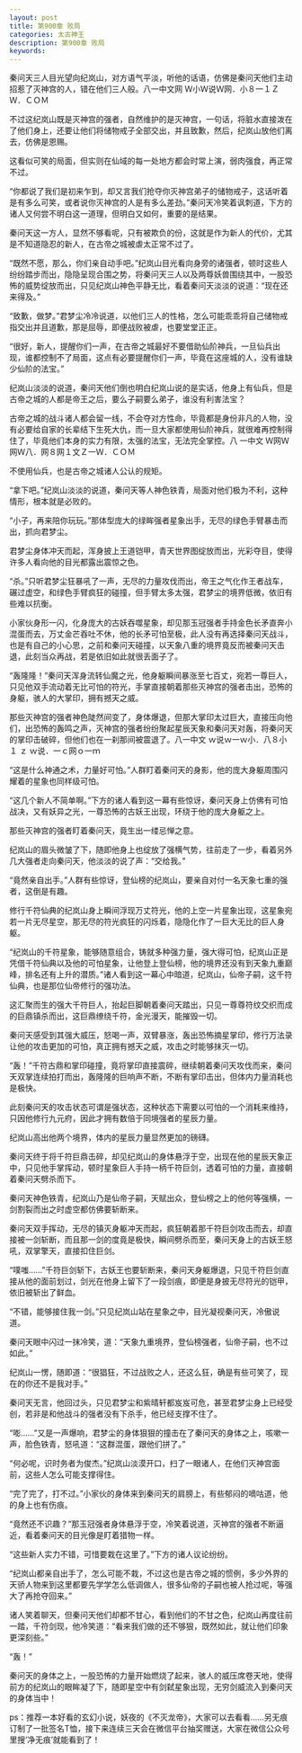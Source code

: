 ```yaml
---
layout: post
title: 第900章 败局
categories: 太古神王
description: 第900章 败局
keywords:
---
```


秦问天三人目光望向纪岚山，对方语气平淡，听他的话语，仿佛是秦问天他们主动招惹了灭神宫的人，错在他们三人般。八一中文网 Ｗ小Ｗ说Ｗ网．小８一１ＺＷ．ＣＯＭ

不过这纪岚山既是灭神宫的强者，自然维护的是灭神宫，一句话，将脏水直接泼在了他们身上，还要让他们将储物戒子全部交出，并且致歉，然后，纪岚山放他们离去，仿佛是恩赐。

这看似可笑的局面，但实则在仙域的每一处地方都会时常上演，弱肉强食，再正常不过。

“你都说了我们是初来乍到，却又言我们抢夺你灭神宫弟子的储物戒子，这话听着是有多么可笑，或者说你灭神宫的人是有多么差劲。”秦问天冷笑着讽刺道，下方的诸人又何尝不明白这一道理，但明白又如何，重要的是结果。

秦问天这一方人，显然不够看呢，只有被欺负的份，这就是作为新人的代价，尤其是不知道隐忍的新人，在古帝之城被虐太正常不过了。

“既然不愿，那么，你们亲自动手吧。”纪岚山目光看向身旁的诸强者，顿时这些人纷纷踏步而出，隐隐呈现合围之势，将秦问天三人以及两尊妖兽围绕其中，一股恐怖的威势绽放而出，只见纪岚山神色平静无比，看着秦问天淡淡的说道：“现在还来得及。”

“致歉，做梦。”君梦尘冷冷说道，以他们三人的性格，怎么可能乖乖将自己储物戒指交出并且道歉，那是屈辱，即便战败被虐，也要堂堂正正。

“很好，新人，提醒你们一声，在古帝之城最好不要借助仙阶神兵，一旦仙兵出现，谁都控制不了局面，这点有必要提醒你们一声，毕竟在这座城的人，没有谁缺少仙阶的法宝。”

纪岚山淡淡的说道，秦问天他们倒也明白纪岚山说的是实话，他身上有仙兵，但是古帝之城的人都是帝王之后，要么子嗣要么弟子，谁没有利害法宝？

古帝之城的战斗诸人都会留一线，不会夺对方性命，毕竟都是身份非凡的人物，没有必要给自家的长辈结下生死大仇，而一旦大家都使用仙阶神兵，就很难再控制得住了，毕竟他们本身的实力有限，太强的法宝，无法完全掌控。八 一中文 Ｗ网Ｗ网Ｗ八．网８网１文Ｚ一Ｗ．ＣＯＭ

不使用仙兵，也是古帝之城诸人公认的规矩。

“拿下吧。”纪岚山淡淡的说道，秦问天等人神色铁青，局面对他们极为不利，这种情形，根本就是必败的。

“小子，再来陪你玩玩。”那体型庞大的绿眸强者星象出手，无尽的绿色手臂暴击而出，抓向君梦尘。

君梦尘身体冲天而起，浑身披上王道铠甲，青天世界图绽放而出，光彩夺目，使得许多人看向他的目光都露出震惊之色。

“杀。”只听君梦尘狂暴吼了一声，无尽的力量攻伐而出，帝王之气化作王者战车，碾过虚空，和绿色手臂疯狂的碰撞，但手臂太多太强，君梦尘的境界低微，依旧有些难以抗衡。

小家伙身形一闪，化身庞大的古妖吞噬星象，却见那玉冠强者手持金色长矛直奔小混蛋而去，万丈金芒吞吐不休，他的长矛可怕至极，此人没有再选择秦问天战斗，也是有自己的小心思，之前和秦问天碰撞，以天象八重的境界竟反而被秦问天击退，此刻当众再战，若是依旧如此就很丢面子了。

“轰隆隆！”秦问天浑身流转仙魔之光，他身躯瞬间暴涨至七百丈，宛若一尊巨人，只见他双手流动着无比可怕的符光，手掌直接朝着那些灭神宫的强者击出，恐怖的身躯，骇人的大掌印，拥有撼天之威。

那些灭神宫的强者神色陡然间变了，身体爆退，但那大掌印太过巨大，直接压向他们，出恐怖的轰鸣之声，灭神宫的强者纷纷聚起星辰天象和秦问天对轰，将秦问天的掌印击破碎，但他们也在一刹那间被震退了。八一中文  ｗ说ｗ一ｗ小．八８小１ ｚ ｗ说．一ｃ网ｏ一ｍ

“这是什么神通之术，力量好可怕。”人群盯着秦问天的身影，他的庞大身躯周围闪耀着的星象也同样级可怕。

“这几个新人不简单啊。”下方的诸人看到这一幕有些惊讶，秦问天身上仿佛有可怕战决，又有妖异之光，一尊恐怖的古妖王出现，环绕于他的庞大身躯之上。

那些灭神宫的强者盯着秦问天，竟生出一缕忌惮之意。

纪岚山的眉头微皱了下，随即他身上也绽放了强横气势，往前走了一步，看着另外几大强者走向秦问天，他淡淡的说了声：“交给我。”

“竟然亲自出手。”人群有些惊讶，登仙榜的纪岚山，要亲自对付一名天象七重的强者，这倒是有趣。

修行千符仙典的纪岚山身上瞬间浮现万丈符光，他的上空一片星象出现，这星象宛若一片无尽星空，那无尽的符光疯狂的闪烁着，隐隐化作了一巨大无比的巨人身躯。

“纪岚山的千符星象，能够随意组合，铸就多种强力量，强大得可怕，纪岚山正是凭借千符仙典以及他的可怕星象，让他登上登仙榜，他的境界还没有到天象九重巅峰，排名还有上升的潜质。”诸人看到这一幕心中暗道，纪岚山，仙帝子嗣，这千符仙典，也是那位仙帝修行的强功法。

这汇聚而生的强大千符巨人，抬起巨脚朝着秦问天踏出，只见一尊尊符纹交织而成的巨鼎镇杀而出，这巨鼎缭绕千符，金光漫天，能摧毁一切。

秦问天感受到其强大威压，怒喝一声，双臂暴涨，轰出恐怖摘星掌印，修行万法录让他的攻击更加的可怕，真正拥有撼天之威，攻击之时能够抹灭一切。

“轰！”千符古鼎和掌印碰撞，竟将掌印直接震碎，继续朝着秦问天攻伐而来，秦问天双掌连续拍打而出，轰隆隆的巨响声不断，不断有掌印击出，但体内力量消耗也是极快。

此刻秦问天的攻击状态可谓是强状态，这种状态下需要以可怕的一个消耗来维持，只因他修行九元府，因此才拥有数倍于同境强者的星辰力量。

纪岚山高出他两个境界，体内的星辰力量显然更加的磅礴。

秦问天终于将千符巨鼎击碎，却见纪岚山的身体悬浮于空，出现在他的星辰天象正中，只见他手掌挥动，顿时星象巨人手持一柄千符巨剑，透着可怕的力量，直接朝着秦问天劈杀而下。

秦问天神色铁青，纪岚山乃是仙帝子嗣，天赋出众，登仙榜之上的他何等强横，一剑割裂而出之时虚空都仿佛要斩断来。

秦问天双手挥动，无尽的镇灭身躯冲天而起，疯狂朝着那千符巨剑攻击而去，却直接被一剑斩断，而且那一剑的度竟是极快，瞬间劈杀而至，秦问天身上的古妖王怒吼，双掌擎天，直接扣住巨剑。

“噗嗤……”千符巨剑斩下，古妖王也要斩断来，秦问天身躯爆退，只见千符巨剑直接从他的面前划过，剑光在他身上留下了一段剑痕，即便是身披无尽符光的铠甲，依旧被斩出了鲜血。

“不错，能够接住我一剑。”只见纪岚山站在星象之中，目光凝视秦问天，冷傲说道。

秦问天眼中闪过一抹冷笑，道：“天象九重境界，登仙榜强者，仙帝子嗣，也不过如此。”

纪岚山一愣，随即道：“很猖狂，不过战败之人，还这么狂，确是有些可笑了，现在的你还不是我对手。”

秦问天无言，他回过头，只见君梦尘和紫晴轩都岌岌可危，甚至君梦尘身上已经受创，若非是和他战斗的强者没有下杀手，他已经支撑不住了。

“嘭……”又是一声爆响，君梦尘的身体狠狠的撞击在了秦问天的身体之上，咳嗽一声，脸色铁青，怒吼道：“这群混蛋，跟他们拼了。”

“何必呢，识时务者为俊杰。”纪岚山淡漠开口，扫了一眼诸人，在他们灭神宫面前，这些人怎么可能支撑得住。

“完了完了，打不过。”小家伙的身体来到秦问天的肩膀上，有些郁闷的嘀咕道，他的身上也有伤痕。

“竟然还不识趣？”那玉冠强者身体悬浮于空，冷笑着说道，灭神宫的强者不断逼近，看着秦问天的目光像是盯着猎物一样。

“这些新人实力不错，可惜要栽在这里了。”下方的诸人议论纷纷。

“纪岚山都亲自出手了，怎么可能不栽，不过这也是古帝之城的惯例，多少外界的天骄人物来到这里都要先学学怎么低调做人，很多仙帝的子嗣也被人抢过呢，等强大了再抢夺回来。”

诸人笑着聊天，但秦问天他们却都不甘心，看到他们的不甘之色，纪岚山再度往前一踏，千符剑现，他冷笑道：“看来我们做的还不够狠，既然如此，就让他们印象更深刻些。”

“轰！”

秦问天的身体之上，一股恐怖的力量开始燃烧了起来，骇人的威压席卷天地，使得前方的纪岚山的眼眸凝了下，随即星空中有剑弑星象出现，无穷剑威流入到秦问天的身体当中！

ps：推荐一本好看的玄幻小说，妖夜的《不灭龙帝》，大家可以去看看……另无痕订制了一批签名T恤，接下来连续三天会在微信平台抽奖赠送，大家在微信公众号里搜‘净无痕’就能看到了！
